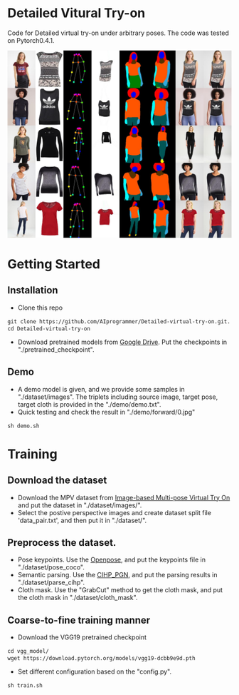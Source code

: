 # Detailed Vitural Try-on
Code for Detailed virtual try-on under arbitrary poses. The code was tested on Pytorch0.4.1. 

![Virtual try-on results](./demo/forward/0.jpg)

# Getting Started 
## Installation
* Clone this repo
```
git clone https://github.com/AIprogrammer/Detailed-virtual-try-on.git. 
cd Detailed-virtual-try-on
```
* Download pretrained models from [Google Drive](https://drive.google.com/open?id=1vQo4xNGdYe2uAtur0mDlHY7W2ZR3shWT). Put the checkpoints in "./pretrained_checkpoint". 

## Demo 
* A demo model is given, and we provide some samples in "./dataset/images". The triplets including source image, target pose, target cloth is provided in the "./demo/demo.txt".
* Quick testing and check the result in "./demo/forward/0.jpg"
```
sh demo.sh
```

# Training

## Download the dataset
* Download the MPV dataset from [Image-based Multi-pose Virtual Try On](http://47.100.21.47:9999/overview.php) and put the dataset in "./dataset/images/".
* Select the postive perspective images and create dataset split file 'data_pair.txt', and then put it in "./dataset/".

## Preprocess the dataset.
* Pose keypoints. Use the [Openpose](https://github.com/CMU-Perceptual-Computing-Lab/openpose), and put the keypoints file in "./dataset/pose_coco".
* Semantic parsing. Use the [CIHP_PGN](https://github.com/Engineering-Course/CIHP_PGN), and put the parsing results in "./dataset/parse_cihp".
* Cloth mask. Use the "GrabCut" method to get the cloth mask, and put the cloth mask in "./dataset/cloth_mask".

## Coarse-to-fine training manner
* Download the VGG19 pretrained checkpoint
```
cd vgg_model/
wget https://download.pytorch.org/models/vgg19-dcbb9e9d.pth
```
* Set different configuration based on the "config.py". 
```
sh train.sh
```
